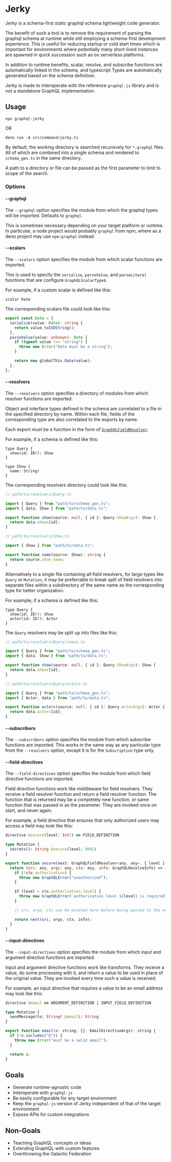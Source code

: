 # Jerky

Jerky is a schema-first static graphql schema lightweight code generator.

The benefit of such a tool is to remove the requirement of parsing the graphql
schema at runtime while still employing a schema-first development experience.
This is useful for reducing startup or cold start times which is important for
environments where potentially many short-lived instances are spawned in quick
succession such as on serverless platforms.

In addition to runtime benefits, scalar, resolve, and subscribe functions are
automatically linked in the schema, and typescript Types are automatically
generated based on the schema definition.

Jerky is made to interoperate with the reference `graphql-js` library and is not
a standalone GraphQL implementation.

## Usage

```
npx graphql-jerky
```

OR

```
deno run -A src/command/jerky.ts
```

By default, the working directory is searched recursively for `*.graphql` files.
All of which are combined into a single schema and rendered to `schema_gen.ts`
in the same directory.

A path to a directory or file can be passed as the first parameter to limit to
scope of the search.

### Options

#### --graphql

The `--graphql` option specifies the module from which the graphql types will be
imported. Defaults to `graphql`.

This is sometimes necessary depending on your target platform or runtime. In
particular, a node project would probably `graphql` from npm, where as a deno
project may use `npm:graphql` instead.

#### --scalars

The `--scalars` option specifies the module from which scalar functions are
imported.

This is used to specify the `serialize`, `parseValue`, and `parseLiteral`
functions that are configure `GraphQLScalarType`s.

For example, if a custom scalar is defined like this:

```gql
scalar Date
```

The corresponding scalars file could look like this:

```ts
export const Date = {
  serialize(value: Date): string {
    return value.toISOString();
  },
  parseValue(value: unknown): Date {
    if (typeof value !== "string") {
      throw new Error("Date must be a string");
    }

    return new globalThis.Date(value);
  },
};
```

#### --resolvers

The `--resolvers` option specifies a directory of modules from which resolver
functions are imported.

Object and interface types defined in the schema are correlated to a file in the
specified directory by name. Within each file, fields of the corresponding type
are also correlated to the exports by name.

Each export must be a function in the form of
[`GraphQLFieldResolver`](https://github.com/graphql/graphql-js/blob/e9a81f2ba9020ec5fd0f67f5553ccabe392e95e8/src/type/definition.ts#L879).

For example, if a schema is defined like this:

```gql
type Query {
  show(id: ID!): Show
}

type Show {
  name: String!
}
```

The corresponding resolvers directory could look like this:

```ts
// path/to/resolvers/Query.ts

import { Query } from "path/to/schema_gen.ts";
import { data, Show } from "path/to/data.ts";

export function show(source: null, { id }: Query.ShowArgs): Show {
  return data.shows[id];
}
```

```ts
// path/to/resolvers/Show.ts

import { Show } from "path/to/data.ts";

export function name(source: Show): string {
  return source.show_name;
}
```

Alternatively to a single file containing all field resolvers, for large types
like `Query` or `Mutation`, it may be preferrable to break split of field
resolvers into separate files within a subdirectory of the same name as the
corresponding type for better organization.

For example, if a schema is defined like this:

```gql
type Query {
  show(id: ID!): Show
  actor(id: ID!): Actor
}
```

The `Query` resolvers may be split up into files like this:

```ts
// path/to/resolvers/Query/shows.ts

import { Query } from "path/to/schema_gen.ts";
import { data, Show } from "path/to/data.ts";

export function show(source: null, { id }: Query.ShowArgs): Show {
  return data.shows[id];
}
```

```ts
// path/to/resolvers/Query/actors.ts

import { Query } from "path/to/schema_gen.ts";
import { Actor, data } from "path/to/data.ts";

export function actors(source: null, { id }: Query.ActorArgs): Actor {
  return data.actors[id];
}
```

#### --subscribers

The `--subscribers` option specifies the module from which subscribe functions
are imported. This works in the same way as any particular type from the
`--resolvers` option, except it is for the `Subscription` type only.

#### --field-directives

The `--field-directives` option specifies the module from which field directive
functions are imported.

Field directive functions work like middleware for field resolvers. They receive
a field resolver function and return a field resolver function. The function
that is returned may be a completely new function, or same function that was
passed in as the parameter. They are invoked once on start, and never again.

For example, a field directive that ensures that only authorized users may
access a field may look like this:

```graphql
directive @secure(level: Int!) on FIELD_DEFINITION

type Mutation {
  secrets(): String @secure(level: 9001)
}
```

```js
export function secure(next: GraphQLFieldResolver<any, any>, { level }: SecureDirectiveArgs): GraphQLFieldResolver<any, any> {
  return (src: any, args: any, ctx: any, info: GraphQLResolveInfo) => {
    if (!ctx.authorization) {
      throw new GraphQLError("unauthorized");
    }

    if (level > ctx.authorization.level) {
      throw new GraphQLError(`authorization level ${level} is required`);
    }

    // src, args, ctx can be mutated here before being passed to the next resolver

    return next(src, args, ctx, info);
  }
}
```

#### --input-directives

The `--input-directives` option specifies the module from which input and
argument directive functions are imported.

Input and argument directive functions work like transforms. They receive a
value, do some processing with it, and return a value to be used in place of the
original value. They are invoked every time such a value is received.

For example, an input directive that requires a value to be an email address may
look like this:

```graphql
directive @email on ARGUMENT_DEFINITION | INPUT_FIELD_DEFINITION

type Mutation {
  sendMessage(to: String! @email): String
}
```

```js
export function email(s: string, {}: EmailDirectiveArgs): string {
  if (!s.includes("@")) {
    throw new Error("must be a valid email");
  }

  return s;
}
```

## Goals

- Generate runtime-agnostic code
- Interoperate with `graphql-js`
- Be easily configurable for any target environment
- Keep the `graphql-js` version of Jerky independent of that of the target
  environment
- Expose APIs for custom integrations

## Non-Goals

- Teaching GraphQL concepts or ideas
- Extending GraphQL with custom features
- Overthrowing the Galactic Federation

